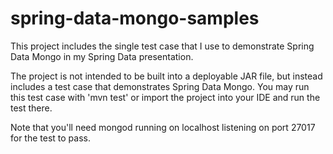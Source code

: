 spring-data-mongo-samples
=========================
This project includes the single test case that I use to demonstrate
Spring Data Mongo in my Spring Data presentation.

The project is not intended to be built into a deployable JAR file,
but instead includes a test case that demonstrates Spring Data Mongo.
You may run this test case with 'mvn test' or import the project into
your IDE and run the test there.

Note that you'll need mongod running on localhost listening on port
27017 for the test to pass.
